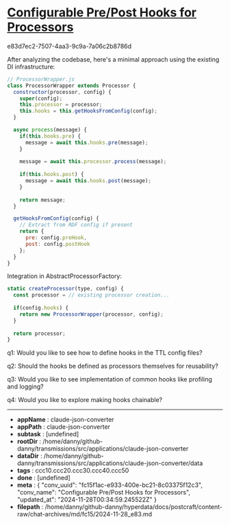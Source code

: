 # [Configurable Pre/Post Hooks for Processors](https://claude.ai/chat/fc15f1ac-e933-400e-bc21-8c03375f12c3)

e83d7ec2-7507-4aa3-9c9a-7a06c2b8786d

 After analyzing the codebase, here's a minimal approach using the existing DI infrastructure:

```javascript
// ProcessorWrapper.js
class ProcessorWrapper extends Processor {
  constructor(processor, config) {
    super(config);
    this.processor = processor;
    this.hooks = this.getHooksFromConfig(config);
  }

  async process(message) {
    if(this.hooks.pre) {
      message = await this.hooks.pre(message);
    }
    
    message = await this.processor.process(message);
    
    if(this.hooks.post) {
      message = await this.hooks.post(message);
    }
    
    return message;
  }

  getHooksFromConfig(config) {
    // Extract from RDF config if present
    return {
      pre: config.preHook,
      post: config.postHook
    };
  }
}
```

Integration in AbstractProcessorFactory:

```javascript
static createProcessor(type, config) {
  const processor = // existing processor creation...
  
  if(config.hooks) {
    return new ProcessorWrapper(processor, config);
  }
  
  return processor;
}
```

q1: Would you like to see how to define hooks in the TTL config files?

q2: Should the hooks be defined as processors themselves for reusability?

q3: Would you like to see implementation of common hooks like profiling and logging?

q4: Would you like to explore making hooks chainable?

---

* **appName** : claude-json-converter
* **appPath** : claude-json-converter
* **subtask** : [undefined]
* **rootDir** : /home/danny/github-danny/transmissions/src/applications/claude-json-converter
* **dataDir** : /home/danny/github-danny/transmissions/src/applications/claude-json-converter/data
* **tags** : ccc10.ccc20.ccc30.ccc40.ccc50
* **done** : [undefined]
* **meta** : {
  "conv_uuid": "fc15f1ac-e933-400e-bc21-8c03375f12c3",
  "conv_name": "Configurable Pre/Post Hooks for Processors",
  "updated_at": "2024-11-28T00:34:59.245522Z"
}
* **filepath** : /home/danny/github-danny/hyperdata/docs/postcraft/content-raw/chat-archives/md/fc15/2024-11-28_e83.md